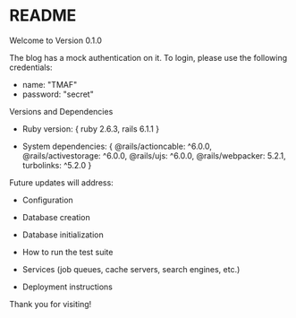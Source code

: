 # README

Welcome to Version 0.1.0 

The blog has a mock authentication on it. To login, please use the following credentials:

* name: "TMAF"
* password: "secret"

Versions and Dependencies

* Ruby version: {
    ruby 2.6.3,
    rails 6.1.1 
  }

* System dependencies: {
    @rails/actioncable: ^6.0.0,
    @rails/activestorage: ^6.0.0,
    @rails/ujs: ^6.0.0,
    @rails/webpacker: 5.2.1,
    turbolinks: ^5.2.0
  }


Future updates will address:

* Configuration

* Database creation

* Database initialization

* How to run the test suite

* Services (job queues, cache servers, search engines, etc.)

* Deployment instructions

Thank you for visiting! 

